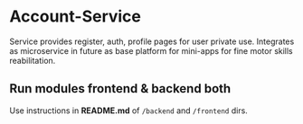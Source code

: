 # Account-Service
Service provides register, auth, profile pages for user private use.
Integrates as microservice in future as base platform for mini-apps for fine motor skills reabilitation. 

## Run modules frontend & backend both

Use instructions in **README.md** of `/backend` and `/frontend` dirs.

